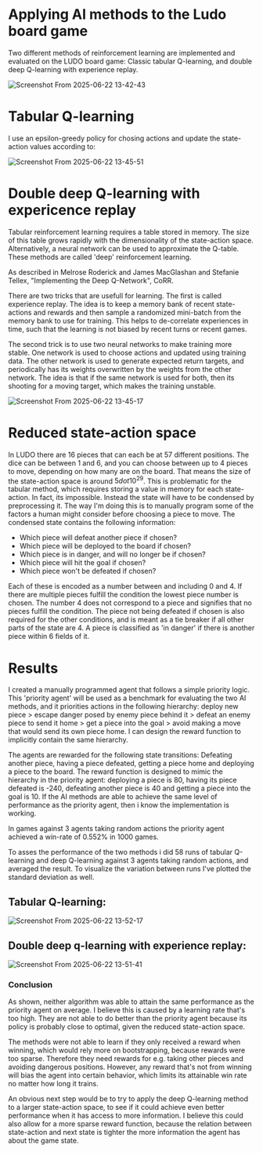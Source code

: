 # Applying AI methods to the Ludo board game
Two different methods of reinforcement learning are implemented and evaluated on the LUDO board game: Classic tabular Q-learning, and double deep Q-learning with experience replay.

![Screenshot From 2025-06-22 13-42-43](https://github.com/user-attachments/assets/2519cc36-52cc-4a26-bdee-6876ebc4b9fc)

# Tabular Q-learning
I use an epsilon-greedy policy for chosing actions and update the state-action values according to:

![Screenshot From 2025-06-22 13-45-51](https://github.com/user-attachments/assets/00b4e2a5-11ad-4104-b2b0-ed1712f531dd)

# Double deep Q-learning with expericence replay
Tabular reinforcement learning requires a table stored in memory.
The size of this table grows rapidly with the dimensionality of the state-action space.
Alternatively, a neural network can be used to approximate the Q-table. These methods are called 'deep' reinforcement learning.

As described in Melrose Roderick and James MacGlashan and Stefanie Tellex, "Implementing the Deep Q-Network", CoRR.

There are two tricks that are usefull for learning.
The first is called experience replay. The idea is to keep a memory bank of recent state-actions and rewards and then sample a randomized mini-batch from the memory bank to use for training.
This helps to de-correlate experiences in time, such that the learning is not biased by recent turns or recent games.

The second trick is to use two neural networks to make training more stable.
One network is used to choose actions and updated using training data.
The other network is used to generate expected return targets, and periodically has its weights overwritten by the weights from the other network.
The idea is that if the same network is used for both, then its shooting for a moving target, which makes the training unstable.

![Screenshot From 2025-06-22 13-45-17](https://github.com/user-attachments/assets/61cdeefe-4da9-4422-adfa-a799937f1433)

# Reduced state-action space
In LUDO there are 16 pieces that can each be at 57 different positions. The dice can be between 1 and 6, and you can choose between up to 4 pieces to move, depending on how many are on the board. That means the size of the state-action space is around $5 dot 10^29$. This is problematic for the tabular method, which requires storing a value in memory for each state-action. In fact, its impossible. Instead the state will have to be condensed by preprocessing it. The way I'm doing this is to manually program some of the factors a human might consider before choosing a piece to move. The condensed state contains the following information: 
- Which piece will defeat another piece if chosen?
- Which piece will be deployed to the board if chosen?
- Which piece is in danger, and will no longer be if chosen?
- Which piece will hit the goal if chosen?
- Which piece won't be defeated if chosen?

Each of these is encoded as a number between and including 0 and 4. If there are multiple pieces fulfill the condition the lowest piece number is chosen. The number 4 does not correspond to a piece and signifies that no pieces fulfill the condition. The piece not being defeated if chosen is also required for the other conditions, and is meant as a tie breaker if all other parts of the state are 4.
A piece is classified as 'in danger' if there is another piece within 6 fields of it.

# Results
I created a manually programmed agent that follows a simple priority logic. 
This 'priority agent' will be used as a benchmark for evaluating the two AI methods, and it priorities actions in the following hierarchy: deploy new piece > escape danger posed by enemy piece behind it > defeat an enemy piece to send it home > get a piece into the goal > avoid making a move that would send its own piece home.
I can design the reward function to implicitly contain the same hierarchy.

The agents are rewarded for the following state transitions: Defeating another piece, having a piece defeated, getting a piece home and deploying a piece to the board.
The reward function is designed to mimic the hierarchy in the priority agent: deploying a piece is 80, having its piece defeated is -240, defeating another piece is 40 and getting a piece into the goal is 10.
If the AI methods are able to achieve the same level of performance as the priority agent, then i know the implementation is working.

In games against 3 agents taking random actions the priority agent achieved a win-rate of 0.552% in 1000 games.

To asses the performance of the two methods i did 58 runs of tabular Q-learning and deep Q-learning against 3 agents taking random actions, and averaged the result.
To visualize the variation between runs I've plotted the standard deviation as well.

## Tabular Q-learning:
![Screenshot From 2025-06-22 13-52-17](https://github.com/user-attachments/assets/af4d4ab8-c28f-493a-b0d0-1fd3dbce56b3)

## Double deep q-learning with experience replay:
![Screenshot From 2025-06-22 13-51-41](https://github.com/user-attachments/assets/713bbbaa-5c14-4185-8b6e-17ac02186ac8)

### Conclusion
As shown, neither algorithm was able to attain the same performance as the priority agent on average.
I believe this is caused by a learning rate that's too high.
They are not able to do better than the priority agent because its policy is probably close to optimal, given the reduced state-action space.

The methods were not able to learn if they only received a reward when winning, which would rely more on bootstrapping, because rewards were too sparse.
Therefore they need rewards for e.g. taking other pieces and avoiding dangerous positions.
However, any reward that's not from winning will bias the agent into certain behavior, which limits its attainable win rate no matter how long it trains.

An obvious next step would be to try to apply the deep Q-learning method to a larger state-action space, to see if it could achieve even better performance when it has access to more information.
I believe this could also allow for a more sparse reward function, because the relation between state-action and next state is tighter the more information the agent has about the game state.
